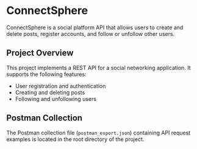 # ConnectSphere

ConnectSphere is a social platform API that allows users to create and delete posts, register accounts, and follow or unfollow other users.

## Project Overview

This project implements a REST API for a social networking application. It supports the following features:

- User registration and authentication
- Creating and deleting posts
- Following and unfollowing users

## Postman Collection

The Postman collection file (`postman_export.json`) containing API request examples is located in the root directory of the project.
